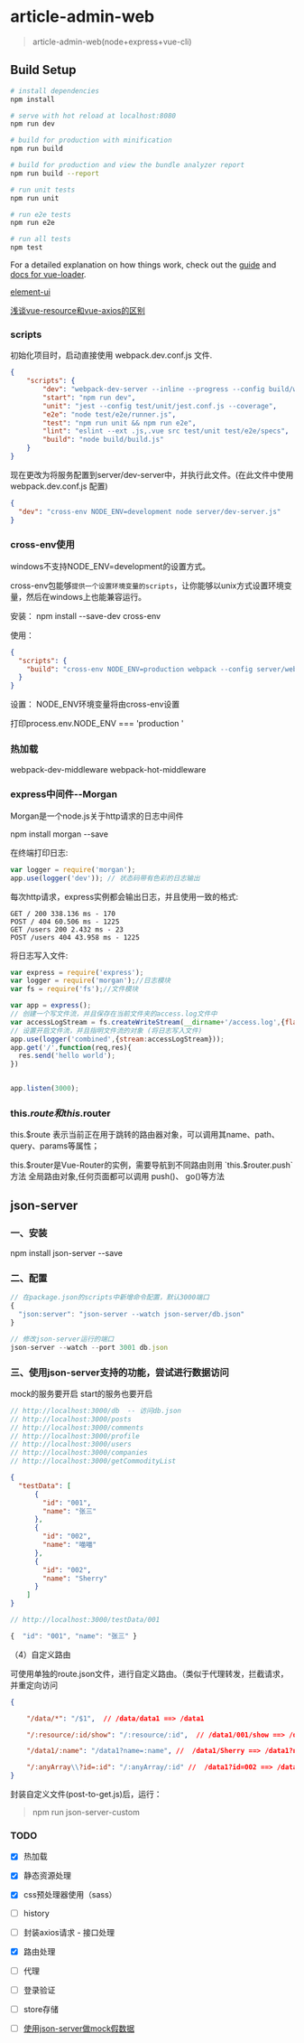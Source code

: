 # article-admin-web

> article-admin-web(node+express+vue-cli)

## Build Setup

``` bash
# install dependencies
npm install

# serve with hot reload at localhost:8080
npm run dev

# build for production with minification
npm run build

# build for production and view the bundle analyzer report
npm run build --report

# run unit tests
npm run unit

# run e2e tests
npm run e2e

# run all tests
npm test
```

For a detailed explanation on how things work, check out the [guide](http://vuejs-templates.github.io/webpack/) and [docs for vue-loader](http://vuejs.github.io/vue-loader).

[element-ui](https://element.eleme.cn/#/zh-CN/component/popconfirm)

[浅谈vue-resource和vue-axios的区别](https://www.jianshu.com/p/0af72c351d48)

### scripts
初始化项目时，启动直接使用 webpack.dev.conf.js 文件.
```json
{
    "scripts": {
        "dev": "webpack-dev-server --inline --progress --config build/webpack.dev.conf.js",
        "start": "npm run dev",
        "unit": "jest --config test/unit/jest.conf.js --coverage",
        "e2e": "node test/e2e/runner.js",
        "test": "npm run unit && npm run e2e",
        "lint": "eslint --ext .js,.vue src test/unit test/e2e/specs",
        "build": "node build/build.js"
    }
}
```
现在更改为将服务配置到server/dev-server中，并执行此文件。(在此文件中使用 webpack.dev.conf.js 配置)
```json
{
  "dev": "cross-env NODE_ENV=development node server/dev-server.js"
}
```

### cross-env使用
windows不支持NODE_ENV=development的设置方式。

cross-env包能够`提供一个设置环境变量的scripts`，让你能够以unix方式设置环境变量，然后在windows上也能兼容运行。

安装： npm install --save-dev cross-env

使用：
```json
{
  "scripts": {
    "build": "cross-env NODE_ENV=production webpack --config server/webpack.prod.conf.js"
  }
}
```

设置：
NODE_ENV环境变量将由cross-env设置

打印process.env.NODE_ENV === 'production '

### 热加载
webpack-dev-middleware
webpack-hot-middleware

### express中间件--Morgan
Morgan是一个node.js关于http请求的日志中间件

npm install morgan --save

在终端打印日志:
```javascript
var logger = require('morgan');
app.use(logger('dev')); // 状态码带有色彩的日志输出
```

每次http请求，express实例都会输出日志，并且使用一致的格式:
```
GET / 200 338.136 ms - 170
POST / 404 60.506 ms - 1225
GET /users 200 2.432 ms - 23
POST /users 404 43.958 ms - 1225
```

将日志写入文件:
```javascript
var express = require('express');
var logger = require('morgan');//日志模块
var fs = require('fs');//文件模块

var app = express();
// 创建一个写文件流，并且保存在当前文件夹的access.log文件中
var accessLogStream = fs.createWriteStream(__dirname+'/access.log',{flags:'a'});
// 设置开启文件流，并且指明文件流的对象 (将日志写入文件)
app.use(logger('combined',{stream:accessLogStream}));
app.get('/',function(req,res){
  res.send('hello world');
})


app.listen(3000);
```

### this.$route 和 this.$router
this.$route  表示当前正在用于跳转的路由器对象，可以调用其name、path、query、params等属性；

this.$router是Vue-Router的实例，需要导航到不同路由则用 `this.$router.push` 方法
全局路由对象,任何页面都可以调用 push()、 go()等方法


## json-server

### 一、安装
npm install json-server --save

### 二、配置
```javascript 1.8
// 在package.json的scripts中新增命令配置，默认3000端口
{
  "json:server": "json-server --watch json-server/db.json"
}

// 修改json-server运行的端口
json-server --watch --port 3001 db.json
```

### 三、使用json-server支持的功能，尝试进行数据访问

mock的服务要开启
start的服务也要开启

```javascript 1.8
// http://localhost:3000/db  -- 访问db.json
// http://localhost:3000/posts
// http://localhost:3000/comments
// http://localhost:3000/profile
// http://localhost:3000/users
// http://localhost:3000/companies
// http://localhost:3000/getCommodityList

```

```json
{
  "testData": [
      {
        "id": "001",
        "name": "张三"
      },
      {
        "id": "002",
        "name": "喵喵"
      },
      {
        "id": "002",
        "name": "Sherry"
      }
    ]
}
```

```javascript 1.8
// http://localhost:3000/testData/001

{  "id": "001", "name": "张三" }
```

（4）自定义路由

可使用单独的route.json文件，进行自定义路由。（类似于代理转发，拦截请求，并重定向访问

```json
{

    "/data/*": "/$1",  // /data/data1 ==> /data1

    "/:resource/:id/show": "/:resource/:id",  // /data1/001/show ==> /data1/001

    "/data1/:name": "/data1?name=:name", //  /data1/Sherry ==> /data1?name=Sherry

    "/:anyArray\\?id=:id": "/:anyArray/:id" //  /data1?id=002 ==> /data/002
}
```

封装自定义文件(post-to-get.js)后，运行：
> npm run json-server-custom



### TODO

-[x] 热加载
-[x] 静态资源处理
-[x] css预处理器使用（sass）
-[ ] history
-[ ] 封装axios请求 - 接口处理
-[x] 路由处理
-[ ] 代理
-[ ] 登录验证
-[ ] store存储
-[ ] [使用json-server做mock假数据](https://www.jianshu.com/p/961c963bec35)



